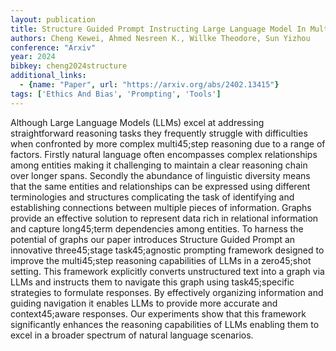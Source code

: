 ```yaml
---
layout: publication
title: Structure Guided Prompt Instructing Large Language Model In Multi45;step Reasoning By Exploring Graph Structure Of The Text
authors: Cheng Kewei, Ahmed Nesreen K., Willke Theodore, Sun Yizhou
conference: "Arxiv"
year: 2024
bibkey: cheng2024structure
additional_links:
  - {name: "Paper", url: "https://arxiv.org/abs/2402.13415"}
tags: ['Ethics And Bias', 'Prompting', 'Tools']
---
```

Although Large Language Models (LLMs) excel at addressing straightforward reasoning tasks they frequently struggle with difficulties when confronted by more complex multi45;step reasoning due to a range of factors. Firstly natural language often encompasses complex relationships among entities making it challenging to maintain a clear reasoning chain over longer spans. Secondly the abundance of linguistic diversity means that the same entities and relationships can be expressed using different terminologies and structures complicating the task of identifying and establishing connections between multiple pieces of information. Graphs provide an effective solution to represent data rich in relational information and capture long45;term dependencies among entities. To harness the potential of graphs our paper introduces Structure Guided Prompt an innovative three45;stage task45;agnostic prompting framework designed to improve the multi45;step reasoning capabilities of LLMs in a zero45;shot setting. This framework explicitly converts unstructured text into a graph via LLMs and instructs them to navigate this graph using task45;specific strategies to formulate responses. By effectively organizing information and guiding navigation it enables LLMs to provide more accurate and context45;aware responses. Our experiments show that this framework significantly enhances the reasoning capabilities of LLMs enabling them to excel in a broader spectrum of natural language scenarios.
